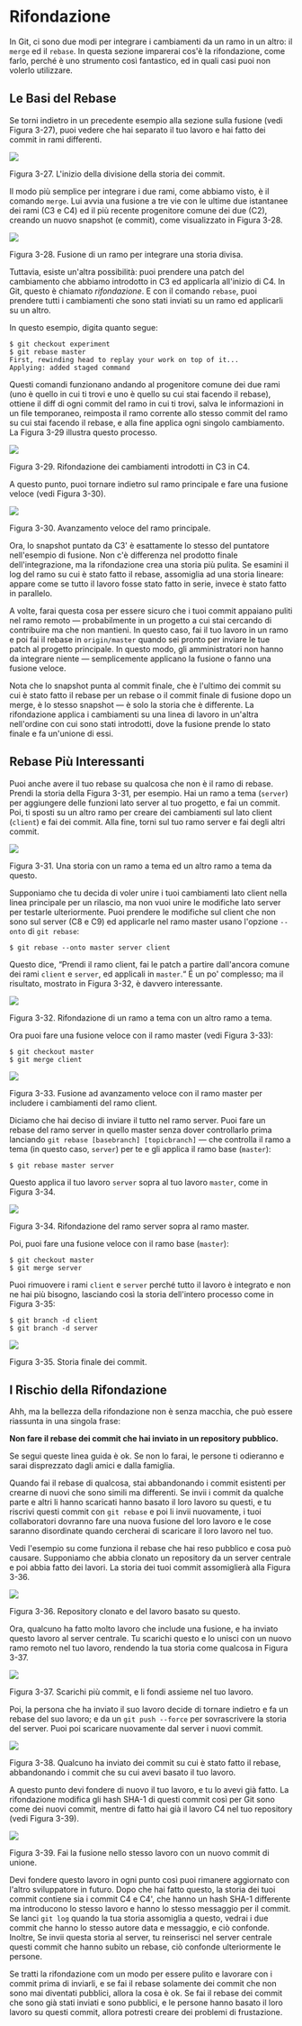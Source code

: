 # Rifondazione

In Git, ci sono due modi per integrare i cambiamenti da un ramo in un altro: il `merge` ed il `rebase`. In questa sezione imparerai cos'è la rifondazione, come farlo, perché è uno strumento così fantastico, ed in quali casi puoi non volerlo utilizzare.

## Le Basi del Rebase

Se torni indietro in un precedente esempio alla sezione sulla fusione (vedi Figura 3-27), puoi vedere che hai separato il tuo lavoro e hai fatto dei commit in rami differenti.


![](http://git-scm.com/figures/18333fig0327-tn.png)
 
Figura 3-27. L'inizio della divisione della storia dei commit.

Il modo più semplice per integrare i due rami, come abbiamo visto, è il comando `merge`. Lui avvia una fusione a tre vie con le ultime due istantanee dei rami (C3 e C4) ed il più recente progenitore comune dei due (C2), creando un nuovo snapshot (e commit), come visualizzato in Figura 3-28.


![](http://git-scm.com/figures/18333fig0328-tn.png)
 
Figura 3-28. Fusione di un ramo per integrare una storia divisa.

Tuttavia, esiste un'altra possibilità: puoi prendere una patch del cambiamento che abbiamo introdotto in C3 ed applicarla all'inizio di C4. In Git, questo è chiamato _rifondazione_. E con il comando `rebase`, puoi prendere tutti i cambiamenti che sono stati inviati su un ramo ed applicarli su un altro.

In questo esempio, digita quanto segue:

	$ git checkout experiment
	$ git rebase master
	First, rewinding head to replay your work on top of it...
	Applying: added staged command

Questi comandi funzionano andando al progenitore comune dei due rami (uno è quello in cui ti trovi e uno è quello su cui stai facendo il rebase), ottiene il diff di ogni commit del ramo in cui ti trovi, salva le informazioni in un file temporaneo, reimposta il ramo corrente allo stesso commit del ramo su cui stai facendo il rebase, e alla fine applica ogni singolo cambiamento. La Figura 3-29 illustra questo processo.


![](http://git-scm.com/figures/18333fig0329-tn.png)
 
Figura 3-29. Rifondazione dei cambiamenti introdotti in C3 in C4.

A questo punto, puoi tornare indietro sul ramo principale e fare una fusione veloce (vedi Figura 3-30).


![](http://git-scm.com/figures/18333fig0330-tn.png)
 
Figura 3-30. Avanzamento veloce del ramo principale.

Ora, lo snapshot puntato da C3' è esattamente lo stesso del puntatore nell'esempio di fusione. Non c'è differenza nel prodotto finale dell'integrazione, ma la rifondazione crea una storia più pulita. Se esamini il log del ramo su cui è stato fatto il rebase, assomiglia ad una storia lineare: appare come se tutto il lavoro fosse stato fatto in serie, invece è stato fatto in parallelo.

A volte, farai questa cosa per essere sicuro che i tuoi commit appaiano puliti nel ramo remoto — probabilmente in un progetto a cui stai cercando di contribuire ma che non mantieni. In questo caso, fai il tuo lavoro in  un ramo e poi fai il rebase in `origin/master` quando sei pronto per inviare le tue patch al progetto principale. In questo modo, gli amministratori non hanno da integrare niente — semplicemente applicano la fusione o fanno una fusione veloce.

Nota che lo snapshot punta al commit finale, che è l'ultimo dei commit su cui è stato fatto il rebase per un rebase o il commit finale di fusione dopo un merge, è lo stesso snapshot — è solo la storia che è differente. La rifondazione applica i cambiamenti su una linea di lavoro in un'altra nell'ordine con cui sono stati introdotti, dove la fusione prende lo stato finale e fa un'unione di essi.

## Rebase Più Interessanti

Puoi anche avere il tuo rebase su qualcosa che non è il ramo di rebase. Prendi la storia della Figura 3-31, per esempio. Hai un ramo a tema (`server`) per aggiungere delle funzioni lato server al tuo progetto, e fai un commit. Poi, ti sposti su un altro ramo per creare dei cambiamenti sul lato client (`client`) e fai dei commit. Alla fine, torni sul tuo ramo server e fai degli altri commit.


![](http://git-scm.com/figures/18333fig0331-tn.png)
 
Figura 3-31. Una storia con un ramo a tema ed un altro ramo a tema da questo.

Supponiamo che tu decida di voler unire i tuoi cambiamenti lato client nella linea principale per un rilascio, ma non vuoi unire le modifiche lato server per testarle ulteriormente. Puoi prendere le modifiche sul client che non sono sul server (C8 e C9) ed applicarle nel ramo master usano l'opzione `--onto` di `git rebase`:

	$ git rebase --onto master server client

Questo dice, “Prendi il ramo client, fai le patch a partire dall'ancora comune dei rami `client` e `server`, ed applicali in `master`.“ É un po' complesso; ma il risultato, mostrato in Figura 3-32, è davvero interessante.


![](http://git-scm.com/figures/18333fig0332-tn.png)
 
Figura 3-32. Rifondazione di un ramo a tema con un altro ramo a tema.

Ora puoi fare una fusione veloce con il ramo master (vedi Figura 3-33):

	$ git checkout master
	$ git merge client


![](http://git-scm.com/figures/18333fig0333-tn.png)
 
Figura 3-33. Fusione ad avanzamento veloce con il ramo master per includere i cambiamenti del ramo client.

Diciamo che hai deciso di inviare il tutto nel ramo server. Puoi fare un rebase del ramo server in quello master senza dover controllarlo prima lanciando `git rebase [basebranch] [topicbranch]` — che controlla il ramo a tema (in questo caso, `server`) per te e gli applica il ramo base (`master`):

	$ git rebase master server

Questo applica il tuo lavoro `server` sopra al tuo lavoro `master`, come in Figura 3-34.


![](http://git-scm.com/figures/18333fig0334-tn.png)
 
Figura 3-34. Rifondazione del ramo server sopra al ramo master.

Poi, puoi fare una fusione veloce con il ramo base (`master`):

	$ git checkout master
	$ git merge server

Puoi rimuovere i rami `client` e `server` perché tutto il lavoro è integrato e non ne hai più bisogno, lasciando così la storia dell'intero processo come in Figura 3-35:

	$ git branch -d client
	$ git branch -d server


![](http://git-scm.com/figures/18333fig0335-tn.png)
 
Figura 3-35. Storia finale dei commit.

## I Rischio della Rifondazione

Ahh, ma la bellezza della rifondazione non è senza macchia, che può essere riassunta in una singola frase:

**Non fare il rebase dei commit che hai inviato in un repository pubblico.**

Se segui queste linea guida è ok. Se non lo farai, le persone ti odieranno e sarai disprezzato dagli amici e dalla famiglia.

Quando fai il rebase di qualcosa, stai abbandonando i commit esistenti per crearne di nuovi che sono simili ma differenti. Se invii i commit da qualche parte e altri li hanno scaricati hanno basato il loro lavoro su questi, e tu riscrivi questi commit con `git rebase` e poi li invii nuovamente, i tuoi collaboratori dovranno fare una nuova fusione del loro lavoro e le cose saranno disordinate quando cercherai di scaricare il loro lavoro nel tuo.

Vedi l'esempio su come funziona il rebase che hai reso pubblico e cosa può causare. Supponiamo che abbia clonato un repository da un server centrale e poi abbia fatto dei lavori. La storia dei tuoi commit assomiglierà alla Figura 3-36.


![](http://git-scm.com/figures/18333fig0336-tn.png)
 
Figura 3-36. Repository clonato e del lavoro basato su questo.

Ora, qualcuno ha fatto molto lavoro che include una fusione, e ha inviato questo lavoro al server centrale. Tu scarichi questo e lo unisci con un nuovo ramo remoto nel tuo lavoro, rendendo la tua storia come qualcosa in Figura 3-37.


![](http://git-scm.com/figures/18333fig0337-tn.png)
 
Figura 3-37. Scarichi più commit, e li fondi assieme nel tuo lavoro.

Poi, la persona che ha inviato il suo lavoro decide di tornare indietro e fa un rebase del suo lavoro; e da un `git push --force` per sovrascrivere la storia del server. Puoi poi scaricare nuovamente dal server i nuovi commit.


![](http://git-scm.com/figures/18333fig0338-tn.png)
 
Figura 3-38. Qualcuno ha inviato dei commit su cui è stato fatto il rebase, abbandonando i commit che su cui avevi basato il tuo lavoro.

A questo punto devi fondere di nuovo il tuo lavoro, e tu lo avevi già fatto. La rifondazione modifica gli hash SHA-1 di questi commit così per Git sono come dei nuovi commit, mentre di fatto hai già il lavoro C4 nel tuo repository (vedi Figura 3-39).


![](http://git-scm.com/figures/18333fig0339-tn.png)
 
Figura 3-39. Fai la fusione nello stesso lavoro con un nuovo commit di unione.

Devi fondere questo lavoro in ogni punto così puoi rimanere aggiornato con l'altro sviluppatore in futuro. Dopo che hai fatto questo, la storia dei tuoi commit contiene sia i commit C4 e C4', che hanno un hash SHA-1 differente ma introducono lo stesso lavoro e hanno lo stesso messaggio per il commit. Se lanci `git log` quando la tua storia assomiglia a questo, vedrai i due commit che hanno lo stesso autore data e messaggio, e ciò confonde. Inoltre, Se invii questa storia al server, tu reinserisci nel server centrale questi commit che hanno subito un rebase, ciò confonde ulteriormente le persone.

Se tratti la rifondazione com un modo per essere pulito e lavorare con i commit prima di inviarli, e se fai il rebase solamente dei commit che non sono mai diventati pubblici, allora la cosa è ok. Se fai il rebase dei commit che sono già stati inviati e sono pubblici, e le persone hanno basato il loro lavoro su questi commit, allora potresti creare dei problemi di frustazione.
